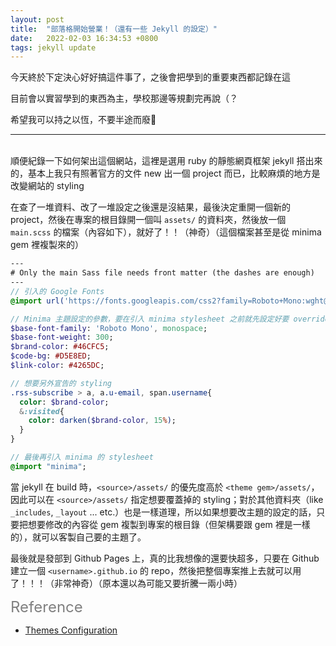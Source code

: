 ```yaml
---
layout: post
title:  "部落格開始營業！（還有一些 Jekyll 的設定）"
date:   2022-02-03 16:34:53 +0800
tags: jekyll update
---
```

今天終於下定決心好好搞這件事了，之後會把學到的重要東西都記錄在這

目前會以實習學到的東西為主，學校那邊等規劃完再說（？

希望我可以持之以恆，不要半途而廢🥲

---

<br>
順便紀錄一下如何架出這個網站，這裡是選用 ruby 的靜態網頁框架 jekyll 搭出來的，基本上我只有照著官方的文件 new 出一個 project 而已，比較麻煩的地方是改變網站的 styling

在查了一堆資料、改了一堆設定之後還是沒結果，最後決定重開一個新的 project，然後在專案的根目錄開一個叫 `assets/` 的資料夾，然後放一個 `main.scss` 的檔案（內容如下），就好了！！（神奇）（這個檔案甚至是從 minima gem 裡複製來的）

```sass
---
# Only the main Sass file needs front matter (the dashes are enough)
---
// 引入的 Google Fonts
@import url('https://fonts.googleapis.com/css2?family=Roboto+Mono:wght@300;400&display=swap');

// Minima 主題設定的參數，要在引入 minima stylesheet 之前就先設定好要 override 的參數
$base-font-family: 'Roboto Mono', monospace;
$base-font-weight: 300;
$brand-color: #46CFC5;
$code-bg: #D5E8ED;
$link-color: #4265DC;

// 想要另外宣告的 styling
.rss-subscribe > a, a.u-email, span.username{
  color: $brand-color;
  &:visited{
    color: darken($brand-color, 15%);
  }
}

// 最後再引入 minima 的 stylesheet
@import "minima";
```

當 jekyll 在 build 時，`<source>/assets/` 的優先度高於 `<theme gem>/assets/`，因此可以在 `<source>/assets/` 指定想要覆蓋掉的 styling；對於其他資料夾（like `_includes`, `_layout` ... etc.）也是一樣道理，所以如果想要改主題的設定的話，只要把想要修改的內容從 gem 複製到專案的根目錄（但架構要跟 gem 裡是一樣的），就可以客製自己要的主題了。

最後就是發部到 Github Pages 上，真的比我想像的還要快超多，只要在 Github 建立一個 `<username>.github.io` 的 repo，然後把整個專案推上去就可以用了！！！（非常神奇）（原本還以為可能又要折騰一兩小時）


<font color="grey" style="font-size: 24px">Reference</font>
* [Themes Configuration](https://jekyllrb.com/docs/themes/)
